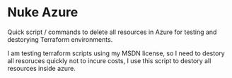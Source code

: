 # Nuke Azure 

Quick script / commands to delete all resources in Azure for testing and destorying Terraform environments. 

I am testing terraform scripts using my MSDN license, so I need to destory all resoruces quickly not to incure costs, I use this script to destory all resources inside azure. 

